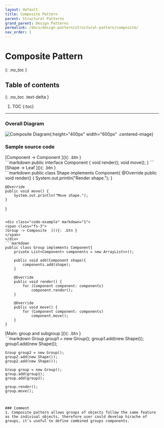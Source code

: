 ```yaml
---
layout: default
title: Composite Pattern
parent: Structural Patterns
grand_parent: Design Patterns
permalink: /docs/design-pattern/structural-pattern/composite/
nav_order: 1
---
```


# Composite Pattern
{: .no_toc }

## Table of contents
{: .no_toc .text-delta }

1. TOC
{:toc}

---

### Overall Diagram

![Composite Diagram](../../resource/composite_diagram.png){:height="400px" width="600px" .centered-image}

### Sample source code

<div class="code-example" markdown="1">
<span class="fs-3">
[Component -> Component  ](){: .btn }
</span>
</div>
```markdown
public interface Component {
    void render();
    void move();
}
```

<div class="code-example" markdown="1">
<span class="fs-3">
[Shape -> Leaf  ](){: .btn }
</span>
</div>
```markdown
public class Shape implements Component{
    @Override
    public void render() {
        System.out.println("Render shape.");
    }

    @Override
    public void move() {
        System.out.println("Move shape.");
    }
}
```

<div class="code-example" markdown="1">
<span class="fs-3">
[Group -> Composite  ](){: .btn }
</span>
</div>
```markdown
public class Group implements Component{
    private List<Component> components = new ArrayList<>();

    public void add(Component shape){
        components.add(shape);
    }

    @Override
    public void render() {
        for (Component component: components)
            component.render();
    }

    @Override
    public void move() {
        for (Component component: components)
            component.move();
    }
}
```
<div class="code-example" markdown="1">
<span class="fs-3">
[Main: group and subgroup  ](){: .btn }
</span>
</div>
```markdown
    Group group1 = new Group();
    group1.add(new Shape());
    group1.add(new Shape());

    Group group2 = new Group();
    group2.add(new Shape());
    group2.add(new Shape());

    Group group = new Group();
    group.add(group1);
    group.add(group2);

    group.render();
    group.move();
```


### Comment
1. Composite pattern allows groups of objects follow the same feature as the indiviual objects, therefore user could develop hirache of groups, it's useful to define combined groups components.  